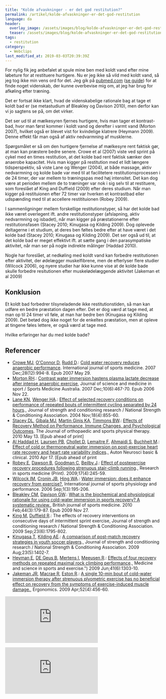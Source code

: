 ```yaml
---
title: "Kolde afvaskninger - er det god restitution?"
permalink: /artikel/kolde-afvaskninger-er-det-god-restitution
language: da
header:
  overlay_image: /assets/images/blog/kolde-afvaskninger-er-det-god-restitution.jpg
  teaser: /assets/images/blog/kolde-afvaskninger-er-det-god-restitution.jpg
tags:
  - restitution
category:
  - Webclips
last_modified_at: 2019-03-03T20:39:39Z
---
```


For nylig fik jeg anbefalet at spule mine ben med koldt vand efter mine løbeture for at restituere hurtigere. Nu er jeg ikke så vild med koldt vand, så jeg tog ikke min vens ord for det. Jeg gik på [pubmed.com](http://pubmed.com) ([se guide](http://www.motion-online.dk/sundhed_og_vaegt/sundhed_generelt/saadan_soeger_du_selv_videnskabelige_artikler/)) for at finde noget videnskab, der kunne overbevise mig om, at jeg har brug for afkøling efter træning.

Det er fortsat ikke klart, hvad de videnskabelige rationale bag at tage et koldt bad er (se metastudium af Bleakley og Davison 2010), men derfor kan vi jo sagtens se på, om det virker.

Det ser ud til at mælkesyren fjernes hurtigere, hvis man tager et kontrast-bad, hvor man først kommer i koldt vand og derefter i varmt vand (Morton 2007), hvilket også er blevet vist for kvindelige klatrere (Heymann 2009). Denne effekt får man også af aktiv nedvarmning af musklerne.

Spørgsmålet er så om den hurtigere fjernelse af mælkesyre rent faktisk gør, at man kan præstere bedre senere. Crowe et al (2007) viste ved sprint på cykel med en times restitution, at det kolde bad rent faktisk sænker den anaerobe kapacitet. Hvis man kigger på restitution med et lidt længere tidsperspektiv, så viste Lane og Wenger (2004), at både massage, aktiv nedvarmning og kolde bade var med til at facilitetere restitutionsprocessen i de 24 timer, der var mellem to træningspas med høj intensitet. Det kan dog være at perioden mellem de to træninger var nok i sig selv til at restituere, som foreslået af King and Duffield (2009) efter deres studium. Når man kigger på restituionen efter 72 timer var hverken et kontrastbad eller udspænding med til at accellere restitituionen (Robey 2009).

I sammenligninger mellem forskellige restitutionstyper, så har det kolde bad ikke været overlegent ift. andre restitutionstyper (afslapning, aktiv nedvarmning og isbadet), når man kigger på præstationerne efter restitutionsfasen (Stacey 2010; Kinugasa og Kilding 2009). Dog oplevede deltagerne i et studium, at deres ben føltes bedre efter at have været i det kolde bad (Stacey 2010; Kinugasa og Kilding 2009). Det ser også ud til, at det kolde bad er meget effektivt ift. at sætte gang i den parasympatiske aktivitet, når man ser på nogle indirekte målinger (Haddad 2010).

Nogle har foreslået, at nedkøling med koldt vand kan forbedre restitutionen efter aktivitet, der ødelægger muskelfibrene, men de efterlyser flere studier (Wilcock 2006), og nyere studier har ikke kunne vise at de kolde bade skulle forbedre resitutionen efter muskelødelæggende aktivitet (Jakeman et al 2009)

## Konklusion

Et koldt bad forbedrer tilsyneladende ikke restitutionstiden, så man kan udføre en bedre præstation dagen efter. Det er dog værd at tage med, at man op til 24 timer vil føle, at man har bedre ben (Kinugasa og Kilding 2009). Det betød dog ikke noget for de enkeltes præstation, men at opleve at tingene føles lettere, er også værd at tage med.

Hvilke erfaringer har du med kolde bade?

## Referencer

- [Crowe MJ](http://www.ncbi.nlm.nih.gov/pubmed?term=%22Crowe%20MJ%22%5BAuthor%5D), [O'Connor D](http://www.ncbi.nlm.nih.gov/pubmed?term=%22O%27Connor%20D%22%5BAuthor%5D), [Rudd D](http://www.ncbi.nlm.nih.gov/pubmed?term=%22Rudd%20D%22%5BAuthor%5D).: [Cold water recovery reduces anaerobic performance](http://www.ncbi.nlm.nih.gov/pubmed/17534786). International journal of sports medicine. 2007 Dec;28(12):994-8. Epub 2007 May 29.
- [Morton RH](http://www.ncbi.nlm.nih.gov/pubmed?term=%22Morton%20RH%22%5BAuthor%5D).: [Contrast water immersion hastens plasma lactate decrease after intense anaerobic exercise](http://www.ncbi.nlm.nih.gov/pubmed/17118706), Journal of science and medicine in sport / Sports Medicine Australia. 2007 Dec;10(6):467-70. Epub 2006 Nov 22.
- [Lane KN](http://www.ncbi.nlm.nih.gov/pubmed?term=%22Lane%20KN%22%5BAuthor%5D), [Wenger HA](http://www.ncbi.nlm.nih.gov/pubmed?term=%22Wenger%20HA%22%5BAuthor%5D).: [Effect of selected recovery conditions on performance of repeated bouts of intermittent cycling separated by 24 hours](http://www.ncbi.nlm.nih.gov/pubmed/15574106)., Journal of strength and conditioning research / National Strength & Conditioning Association. 2004 Nov;18(4):855-60.
- [Stacey DL](http://www.ncbi.nlm.nih.gov/pubmed?term=%22Stacey%20DL%22%5BAuthor%5D), [Gibala MJ](http://www.ncbi.nlm.nih.gov/pubmed?term=%22Gibala%20MJ%22%5BAuthor%5D), [Martin Ginis KA](http://www.ncbi.nlm.nih.gov/pubmed?term=%22Martin%20Ginis%20KA%22%5BAuthor%5D), [Timmons BW](http://www.ncbi.nlm.nih.gov/pubmed?term=%22Timmons%20BW%22%5BAuthor%5D).: [Effects of Recovery Method on Performance, Immune Changes, and Psychological Outcomes](http://www.ncbi.nlm.nih.gov/pubmed/20479533). The Journal of orthopaedic and sports physical therapy. 2010 May 13. \[Epub ahead of print\]
- [Al Haddad H](http://www.ncbi.nlm.nih.gov/pubmed?term=%22Al%20Haddad%20H%22%5BAuthor%5D), [Laursen PB](http://www.ncbi.nlm.nih.gov/pubmed?term=%22Laursen%20PB%22%5BAuthor%5D), [Chollet D](http://www.ncbi.nlm.nih.gov/pubmed?term=%22Chollet%20D%22%5BAuthor%5D), [Lemaitre F](http://www.ncbi.nlm.nih.gov/pubmed?term=%22Lemaitre%20F%22%5BAuthor%5D), [Ahmaidi S](http://www.ncbi.nlm.nih.gov/pubmed?term=%22Ahmaidi%20S%22%5BAuthor%5D), [Buchheit M](http://www.ncbi.nlm.nih.gov/pubmed?term=%22Buchheit%20M%22%5BAuthor%5D).: [Effect of cold or thermoneutral water immersion on post-exercise heart rate recovery and heart rate variability indices](http://www.ncbi.nlm.nih.gov/pubmed/20403733)., Auton Neurosci basic & clinical. 2010 Apr 17. \[Epub ahead of print
- [Robey E](http://www.ncbi.nlm.nih.gov/pubmed?term=%22Robey%20E%22%5BAuthor%5D), [Dawson B](http://www.ncbi.nlm.nih.gov/pubmed?term=%22Dawson%20B%22%5BAuthor%5D), [Goodman C](http://www.ncbi.nlm.nih.gov/pubmed?term=%22Goodman%20C%22%5BAuthor%5D), [Beilby J](http://www.ncbi.nlm.nih.gov/pubmed?term=%22Beilby%20J%22%5BAuthor%5D).: [Effect of postexercise recovery procedures following strenuous stair-climb running](http://www.ncbi.nlm.nih.gov/pubmed/19967603)., Research in sports medicine (Print). 2009;17(4):245-59.
- [Wilcock IM](http://www.ncbi.nlm.nih.gov/pubmed?term=%22Wilcock%20IM%22%5BAuthor%5D), [Cronin JB](http://www.ncbi.nlm.nih.gov/pubmed?term=%22Cronin%20JB%22%5BAuthor%5D), [Hing WA](http://www.ncbi.nlm.nih.gov/pubmed?term=%22Hing%20WA%22%5BAuthor%5D).: [Water immersion: does it enhance recovery from exercise?](http://www.ncbi.nlm.nih.gov/pubmed/19116434), International journal of sports physiology and performance. 2006 Sep;1(3):195-206.
- [Bleakley CM](http://www.ncbi.nlm.nih.gov/pubmed?term=%22Bleakley%20CM%22%5BAuthor%5D), [Davison GW](http://www.ncbi.nlm.nih.gov/pubmed?term=%22Davison%20GW%22%5BAuthor%5D).: [What is the biochemical and physiological rationale for using cold-water immersion in sports recovery? A systematic review.](http://www.ncbi.nlm.nih.gov/pubmed/19945970), British journal of sports medicine. 2010 Feb;44(3):179-87. Epub 2009 Nov 27.
- [King M](http://www.ncbi.nlm.nih.gov/pubmed?term=%22King%20M%22%5BAuthor%5D), [Duffield R](http://www.ncbi.nlm.nih.gov/pubmed?term=%22Duffield%20R%22%5BAuthor%5D).: The effects of recovery interventions on consecutive days of intermittent sprint exercise, Journal of strength and conditioning research / National Strength & Conditioning Association. 2009 Sep;23(6):1795-802.
- [Kinugasa T](http://www.ncbi.nlm.nih.gov/pubmed?term=%22Kinugasa%20T%22%5BAuthor%5D), [Kilding AE](http://www.ncbi.nlm.nih.gov/pubmed?term=%22Kilding%20AE%22%5BAuthor%5D).: [A comparison of post-match recovery strategies in youth soccer players](http://www.ncbi.nlm.nih.gov/pubmed/19620926)., Journal of strength and conditioning research / National Strength & Conditioning Association. 2009 Aug;23(5):1402-7.
- [Heyman E](http://www.ncbi.nlm.nih.gov/pubmed?term=%22Heyman%20E%22%5BAuthor%5D), [DE Geus B](http://www.ncbi.nlm.nih.gov/pubmed?term=%22DE%20Geus%20B%22%5BAuthor%5D), [Mertens I](http://www.ncbi.nlm.nih.gov/pubmed?term=%22Mertens%20I%22%5BAuthor%5D), [Meeusen R](http://www.ncbi.nlm.nih.gov/pubmed?term=%22Meeusen%20R%22%5BAuthor%5D).: [Effects of four recovery methods on repeated maximal rock climbing performance](http://www.ncbi.nlm.nih.gov/pubmed/19461534)., Medicine and science in sports and exercise.") 2009 Jun;41(6):1303-10.
- [Jakeman JR](http://www.ncbi.nlm.nih.gov/pubmed?term=%22Jakeman%20JR%22%5BAuthor%5D), [Macrae R](http://www.ncbi.nlm.nih.gov/pubmed?term=%22Macrae%20R%22%5BAuthor%5D), [Eston R](http://www.ncbi.nlm.nih.gov/pubmed?term=%22Eston%20R%22%5BAuthor%5D).: [A single 10-min bout of cold-water immersion therapy after strenuous plyometric exercise has no beneficial effect on recovery from the symptoms of exercise-induced muscle damage.](http://www.ncbi.nlm.nih.gov/pubmed/19401897), Ergonomics. 2009 Apr;52(4):456-60.

[![](https://www.partner-ads.com/dk/visbanner.php?partnerid=28187&bannerid=55589)](https://www.partner-ads.com/dk/klikbanner.php?partnerid=28187&bannerid=55589)

[![](https://www.partner-ads.com/dk/visbanner.php?partnerid=28187&bannerid=61735)](https://www.partner-ads.com/dk/klikbanner.php?partnerid=28187&bannerid=61735)
